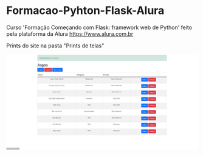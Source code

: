 # Formacao-Pyhton-Flask-Alura
 Curso 'Formação Começando com Flask: framework web de Python' feito pela plataforma da Alura <https://www.alura.com.br>

Prints do site na pasta "Prints de telas"

![Delete](https://github.com/paulo-emilio/Projetos/blob/main/Site%20Jogoteca%20-%20Flask/Prints%20de%20telas/Delete.jpeg)

